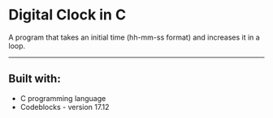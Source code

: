 # Digital Clock in C
A program that takes an initial time (hh-mm-ss format) and increases it in a loop.

---

## Built with:
- C programming language
- Codeblocks - version 17.12